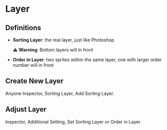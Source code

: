 # Layer 

## Definitions

- **Sorting Layer**: the real layer, just like Photoshop

  ⚠️ **Warning**: Bottom layers will in front

- **Order in Layer**: two sprites within the same layer, one with larger order number will in front

## Create New Layer

Anyone Inspector, Sorting Layer, Add Sorting Layer. 

## Adjust Layer

Inspector, Additional Setting, Set Sorting Layer or Order in Layer